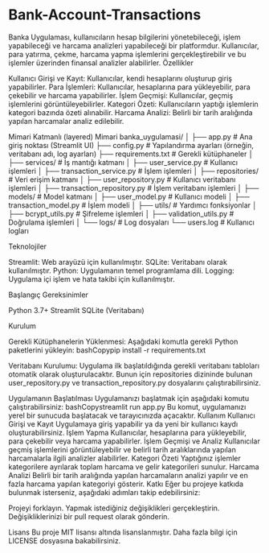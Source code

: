 # Bank-Account-Transactions
Banka Uygulaması, kullanıcıların hesap bilgilerini yönetebileceği, işlem yapabileceği ve harcama analizleri yapabileceği bir platformdur. Kullanıcılar, para yatırma, çekme, harcama yapma işlemlerini gerçekleştirebilir ve bu işlemler üzerinden finansal analizler alabilirler.
Özellikler

Kullanıcı Girişi ve Kayıt: Kullanıcılar, kendi hesaplarını oluşturup giriş yapabilirler.
Para İşlemleri: Kullanıcılar, hesaplarına para yükleyebilir, para çekebilir ve harcama yapabilirler.
İşlem Geçmişi: Kullanıcılar, geçmiş işlemlerini görüntüleyebilirler.
Kategori Özeti: Kullanıcıların yaptığı işlemlerin kategori bazında özeti alınabilir.
Harcama Analizi: Belirli bir tarih aralığında yapılan harcamalar analiz edilebilir.

Mimari
Katmanlı (layered) Mimari
banka_uygulamasi/
│
├── app.py                     # Ana giriş noktası (Streamlit UI)
├── config.py                  # Yapılandırma ayarları (örneğin, veritabanı adı, log ayarları)
├── requirements.txt           # Gerekli kütüphaneler
│
├── services/                  # İş mantığı katmanı
│   ├── user_service.py        # Kullanıcı işlemleri
│   ├── transaction_service.py # İşlem işlemleri
│
├── repositories/              # Veri erişim katmanı
│   ├── user_repository.py     # Kullanıcı veritabanı işlemleri
│   ├── transaction_repository.py # İşlem veritabanı işlemleri
│
├── models/                    # Model katmanı
│   ├── user_model.py          # Kullanıcı modeli
│   ├── transaction_model.py   # İşlem modeli
│
├── utils/                     # Yardımcı fonksiyonlar
│   ├── bcrypt_utils.py        # Şifreleme işlemleri
│   ├── validation_utils.py    # Doğrulama işlemleri
│
└── logs/                      # Log dosyaları
    └── users.log              # Kullanıcı logları

Teknolojiler

Streamlit: Web arayüzü için kullanılmıştır.
SQLite: Veritabanı olarak kullanılmıştır.
Python: Uygulamanın temel programlama dili.
Logging: Uygulama içi işlem ve hata takibi için kullanılmıştır.

Başlangıç
Gereksinimler

Python 3.7+
Streamlit
SQLite (Veritabanı)

Kurulum

Gerekli Kütüphanelerin Yüklenmesi:
Aşağıdaki komutla gerekli Python paketlerini yükleyin:
bashCopypip install -r requirements.txt

Veritabanı Kurulumu:
Uygulama ilk başlatıldığında gerekli veritabanı tabloları otomatik olarak oluşturulacaktır. Bunun için repositories dizininde bulunan user_repository.py ve transaction_repository.py dosyalarını çalıştırabilirsiniz.

Uygulamanın Başlatılması
Uygulamanızı başlatmak için aşağıdaki komutu çalıştırabilirsiniz:
bashCopystreamlit run app.py
Bu komut, uygulamanızı yerel bir sunucuda başlatacak ve tarayıcınızda açacaktır.
Kullanım
Kullanıcı Girişi ve Kayıt
Uygulamaya giriş yapabilir ya da yeni bir kullanıcı kaydı oluşturabilirsiniz.
İşlem Yapma
Kullanıcılar, hesaplarına para yükleyebilir, para çekebilir veya harcama yapabilirler.
İşlem Geçmişi ve Analiz
Kullanıcılar geçmiş işlemlerini görüntüleyebilir ve belirli tarih aralıklarında yapılan harcamalarla ilgili analizler alabilirler.
Kategori Özeti
Yaptığınız işlemler kategorilere ayrılarak toplam harcama ve gelir kategorileri sunulur.
Harcama Analizi
Belirli bir tarih aralığında yapılan harcamaların analizi yapılır ve en fazla harcama yapılan kategoriyi gösterir.
Katkı
Eğer bu projeye katkıda bulunmak isterseniz, aşağıdaki adımları takip edebilirsiniz:

Projeyi forklayın.
Yapmak istediğiniz değişiklikleri gerçekleştirin.
Değişikliklerinizi bir pull request olarak gönderin.

Lisans
Bu proje MIT lisansı altında lisanslanmıştır. Daha fazla bilgi için LICENSE dosyasına bakabilirsiniz.